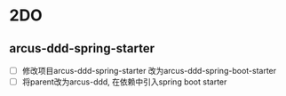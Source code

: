 # 2DO

## arcus-ddd-spring-starter

- [ ] 修改项目arcus-ddd-spring-starter 改为arcus-ddd-spring-boot-starter
- [ ] 将parent改为arcus-ddd, 在依赖中引入spring boot starter